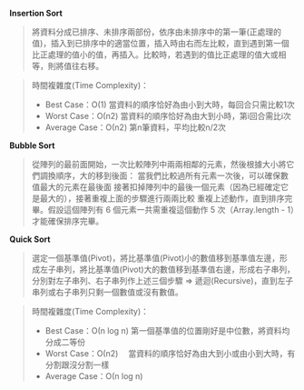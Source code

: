 
**Insertion Sort**
> 將資料分成已排序、未排序兩部份，依序由未排序中的第一筆(正處理的值)，插入到已排序中的適當位置，插入時由右而左比較，直到遇到第一個比正處理的值小的值，再插入。比較時，若遇到的值比正處理的值大或相等，則將值往右移。

> 時間複雜度(Time Complexity)：
> * Best Case：Ο(1)
>   當資料的順序恰好為由小到大時，每回合只需比較1次
> * Worst Case：Ο(n2)
>   當資料的順序恰好為由大到小時，第i回合需比i次
> * Average Case：Ο(n2)
>   第n筆資料，平均比較n/2次

**Bubble Sort**
> 從陣列的最前面開始，一次比較陣列中兩兩相鄰的元素，然後根據大小將它們調換順序，大的移到後面：
> 當我們比較過所有元素一次後，可以確保數值最大的元素在最後面
> 接著扣掉陣列中的最後一個元素（因為已經確定它是最大的），接著重複上面的步驟進行兩兩比較
> 重複上述動作，直到排序完畢。假設這個陣列有 6 個元素一共需重複這個動作 5 次（Array.length - 1）才能確保排序完畢。

**Quick Sort**
> 選定一個基準值(Pivot)，將比基準值(Pivot)小的數值移到基準值左邊，形成左子串列，將比基準值(Pivot)大的數值移到基準值右邊，形成右子串列，分別對左子串列、右子串列作上述三個步驟 ⇒ 遞迴(Recursive)，直到左子串列或右子串列只剩一個數值或沒有數值。

> 時間複雜度(Time Complexity)：
> * Best Case：Ο(n log n)
    第一個基準值的位置剛好是中位數，將資料均分成二等份
> * Worst Case：Ο(n2)　
    當資料的順序恰好為由大到小或由小到大時，有分割跟沒分割一樣
> * Average Case：Ο(n log n)

